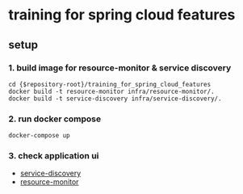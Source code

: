 # training for spring cloud features

## setup

### 1. build image for resource-monitor & service discovery

```
cd {$repository-root}/training_for_spring_cloud_features
docker build -t resource-monitor infra/resource-monitor/.
docker build -t service-discovery infra/service-discovery/.
```

### 2. run docker compose

```
docker-compose up 
```

### 3. check application ui
- [service-discovery](http://localhost:8761/)
- [resource-monitor](http://localhost:9090/)

